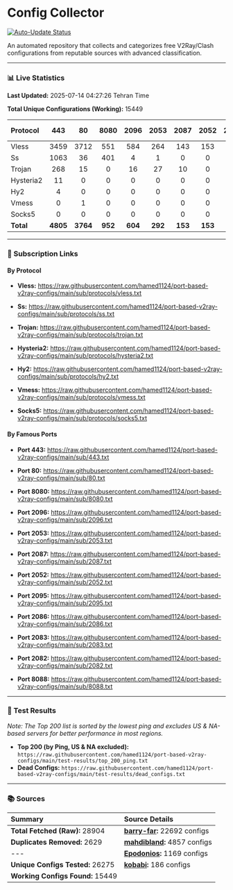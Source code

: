 # Config Collector

[![Auto-Update Status](https://github.com/hamed1124/port-based-v2ray-configs/actions/workflows/main.yml/badge.svg)](https://github.com/hamed1124/port-based-v2ray-configs/actions/workflows/main.yml)

An automated repository that collects and categorizes free V2Ray/Clash configurations from reputable sources with advanced classification.

---

### 📊 Live Statistics

**Last Updated:** 2025-07-14 04:27:26 Tehran Time

**Total Unique Configurations (Working):** 15449

| Protocol | 443 | 80 | 8080 | 2096 | 2053 | 2087 | 2052 | 2095 | 2086 | 2083 | 2082 | 8088 | Other Ports | Total |
|:---| :---: | :---: | :---: | :---: | :---: | :---: | :---: | :---: | :---: | :---: | :---: | :---: |:---:|:---:|
| Vless | 3459 | 3712 | 551 | 584 | 264 | 143 | 153 | 103 | 92 | 64 | 76 | 0 | 3541 | **12742** |
| Ss | 1063 | 36 | 401 | 4 | 1 | 0 | 0 | 0 | 0 | 0 | 0 | 0 | 665 | **2170** |
| Trojan | 268 | 15 | 0 | 16 | 27 | 10 | 0 | 0 | 0 | 18 | 0 | 0 | 144 | **498** |
| Hysteria2 | 11 | 0 | 0 | 0 | 0 | 0 | 0 | 0 | 0 | 0 | 0 | 0 | 9 | **20** |
| Hy2 | 4 | 0 | 0 | 0 | 0 | 0 | 0 | 0 | 0 | 0 | 0 | 0 | 5 | **9** |
| Vmess | 0 | 1 | 0 | 0 | 0 | 0 | 0 | 2 | 0 | 1 | 0 | 0 | 4 | **8** |
| Socks5 | 0 | 0 | 0 | 0 | 0 | 0 | 0 | 0 | 0 | 0 | 0 | 0 | 2 | **2** |
| **Total** | **4805** | **3764** | **952** | **604** | **292** | **153** | **153** | **105** | **92** | **83** | **76** | **0** | **4370** | **15449** |

---

### 🚀 Subscription Links

#### By Protocol

- **Vless:**
  https://raw.githubusercontent.com/hamed1124/port-based-v2ray-configs/main/sub/protocols/vless.txt

- **Ss:**
  https://raw.githubusercontent.com/hamed1124/port-based-v2ray-configs/main/sub/protocols/ss.txt

- **Trojan:**
  https://raw.githubusercontent.com/hamed1124/port-based-v2ray-configs/main/sub/protocols/trojan.txt

- **Hysteria2:**
  https://raw.githubusercontent.com/hamed1124/port-based-v2ray-configs/main/sub/protocols/hysteria2.txt

- **Hy2:**
  https://raw.githubusercontent.com/hamed1124/port-based-v2ray-configs/main/sub/protocols/hy2.txt

- **Vmess:**
  https://raw.githubusercontent.com/hamed1124/port-based-v2ray-configs/main/sub/protocols/vmess.txt

- **Socks5:**
  https://raw.githubusercontent.com/hamed1124/port-based-v2ray-configs/main/sub/protocols/socks5.txt

#### By Famous Ports

- **Port 443:**
  https://raw.githubusercontent.com/hamed1124/port-based-v2ray-configs/main/sub/443.txt

- **Port 80:**
  https://raw.githubusercontent.com/hamed1124/port-based-v2ray-configs/main/sub/80.txt

- **Port 8080:**
  https://raw.githubusercontent.com/hamed1124/port-based-v2ray-configs/main/sub/8080.txt

- **Port 2096:**
  https://raw.githubusercontent.com/hamed1124/port-based-v2ray-configs/main/sub/2096.txt

- **Port 2053:**
  https://raw.githubusercontent.com/hamed1124/port-based-v2ray-configs/main/sub/2053.txt

- **Port 2087:**
  https://raw.githubusercontent.com/hamed1124/port-based-v2ray-configs/main/sub/2087.txt

- **Port 2052:**
  https://raw.githubusercontent.com/hamed1124/port-based-v2ray-configs/main/sub/2052.txt

- **Port 2095:**
  https://raw.githubusercontent.com/hamed1124/port-based-v2ray-configs/main/sub/2095.txt

- **Port 2086:**
  https://raw.githubusercontent.com/hamed1124/port-based-v2ray-configs/main/sub/2086.txt

- **Port 2083:**
  https://raw.githubusercontent.com/hamed1124/port-based-v2ray-configs/main/sub/2083.txt

- **Port 2082:**
  https://raw.githubusercontent.com/hamed1124/port-based-v2ray-configs/main/sub/2082.txt

- **Port 8088:**
  https://raw.githubusercontent.com/hamed1124/port-based-v2ray-configs/main/sub/8088.txt

---

### 🧪 Test Results
*Note: The Top 200 list is sorted by the lowest ping and excludes US & NA-based servers for better performance in most regions.*

- **Top 200 (by Ping, US & NA excluded):** `https://raw.githubusercontent.com/hamed1124/port-based-v2ray-configs/main/test-results/top_200_ping.txt`
- **Dead Configs:** `https://raw.githubusercontent.com/hamed1124/port-based-v2ray-configs/main/test-results/dead_configs.txt`

---

### 📚 Sources

| Summary | Source Details |
|:---|:---|
| **Total Fetched (Raw):** 28904 | **[barry-far](https://github.com/barry-far/V2ray-Config):** 22692 configs |
| **Duplicates Removed:** 2629 | **[mahdibland](https://github.com/mahdibland/V2RayAggregator):** 4857 configs |
| --- | **[Epodonios](https://github.com/Epodonios/v2ray-configs):** 1169 configs |
| **Unique Configs Tested:** 26275 | **[kobabi](https://github.com/liketolivefree/kobabi):** 186 configs |
| **Working Configs Found:** 15449 |  |
